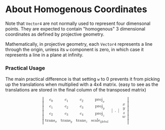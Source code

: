 # About Homogenous Coordinates

Note that `Vector4` are not normally used to represent four dimensonal points. They are expected to contain "homogenous" 3 dimensional coordinates as defined by projective geometry.

Mathematically, in projective geometry, each `Vector4` represents a line through the origin, unless its `w` component is zero, in which case it represents a line in a plane at infinity.

### Practical Usage

The main practical difference is that setting `w` to 0 prevents it from picking up the translations when multiplied with a 4x4 matrix. (easy to see as the translations are stored in the final column of the transposed matrix)


<math display="block">
        <mrow>
          <mo>|</mo>
          <mtable>
            <mtr>
              <mtd columnalign="center">
                <msub>
                  <mi>c</mi>
                  <mn>0</mn>
                </msub>
              </mtd>
              <mtd columnalign="center">
                <msub>
                  <mi>c</mi>
                  <mn>1</mn>
                </msub>
              </mtd>
              <mtd columnalign="center">
                <msub>
                  <mi>c</mi>
                  <mn>2</mn>
                </msub>
              </mtd>
              <mtd columnalign="center">
                <msub>
                  <mi>proj</mi>
                  <mi>x</mi>
                </msub>
              </mtd>
            </mtr>
            <mtr>
              <mtd columnalign="center">
                <msub>
                  <mi>c</mi>
                  <mn>1</mn>
                </msub>
              </mtd>
              <mtd columnalign="center">
                <msub>
                  <mi>c</mi>
                  <mn>2</mn>
                </msub>
              </mtd>
              <mtd columnalign="center">
                <msub>
                  <mi>c</mi>
                  <mn>3</mn>
                </msub>
              </mtd>
              <mtd columnalign="center">
                <msub>
                  <mi>proj</mi>
                  <mi>y</mi>
                </msub>
              </mtd>
            </mtr>
            <mtr>
              <mtd columnalign="center">
                <msub>
                  <mi>c</mi>
                  <mn>2</mn>
                </msub>
              </mtd>
              <mtd columnalign="center">
                <msub>
                  <mi>c</mi>
                  <mn>3</mn>
                </msub>
              </mtd>
              <mtd columnalign="center">
                <msub>
                  <mi>c</mi>
                  <mn>4</mn>
                </msub>
              </mtd>
              <mtd columnalign="center">
                <msub>
                  <mi>proj</mi>
                  <mi>z</mi>
                </msub>
              </mtd>
            </mtr>
            <mtr>
              <mtd columnalign="center">
                <msub>
                  <mi>trans</mi>
                  <mi>x</mi>
                </msub>
              </mtd>
              <mtd columnalign="center">
                <msub>
                  <mi>trans</mi>
                  <mi>y</mi>
                </msub>
              </mtd>
              <mtd columnalign="center">
                <msub>
                  <mi>trans</mi>
                  <mi>z</mi>
                </msub>
              </mtd>
              <mtd columnalign="center">
                <msub>
                  <mi>scale</mi>
                  <mi>global</mi>
                </msub>
              </mtd>
            </mtr>
          </mtable>
          <mo>|</mo>
          <mo>.</mo>
          <mo>|</mo>
          <mtable>
            <mtr>
              <mtd columnalign="center">
                <mi>x</mi>
              </mtd>
            </mtr>
            <mtr>
              <mtd columnalign="center">
                <mi>y</mi>
              </mtd>
            </mtr>
            <mtr>
              <mtd columnalign="center">
                <mi>z</mi>
              </mtd>
            </mtr>
            <mtr>
              <mtd columnalign="center">
                <mi>w</mi>
              </mtd>
            </mtr>
          </mtable>
          <mo>|</mo>
        </mrow>
      </math>